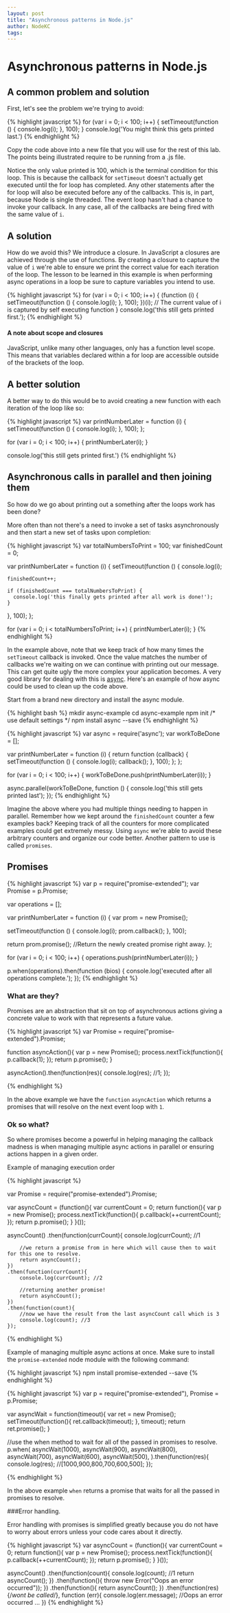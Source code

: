 ```yaml
---
layout: post
title: "Asynchronous patterns in Node.js"
author: NodeKC
tags:
---
```


# Asynchronous patterns in Node.js

## A common problem and solution

First, let\'s see the problem we\'re trying to avoid:

{% highlight javascript %}
for (var i = 0; i < 100; i++) {
  setTimeout(function () {
    console.log(i);
  }, 100);
}
console.log('You might think this gets printed last.')
{% endhighlight %}

Copy the code above into a new file that you will use for the rest of this lab. The points being illustrated require to be running from a .js file.

Notice the only value printed is 100, which is the terminal condition for this loop. This is because the callback for `setTimeout` doesn\'t actually get executed until the for loop has completed. Any other statements after the for loop will also be executed before any of the callbacks. This is, in part, because Node is single threaded. The event loop hasn\'t had a chance to invoke your callback. In any case, all of the callbacks are being fired with the same value of `i`.

## A solution

How do we avoid this? We introduce a closure. In JavaScript a closures are achieved through the use of functions. By creating a closure to capture the value of `i` we\'re able to ensure we print the correct value for each iteration of the loop. The lesson to be learned in this example is when performing async operations in a loop be sure to capture variables you intend to use.

{% highlight javascript %}
for (var i = 0; i < 100; i++) {
   (function (i) {
      setTimeout(function () {
         console.log(i);
      }, 100);
   })(i); // The current value of i is captured by self executing function
}
console.log('this still gets printed first.');
{% endhighlight %}

#### A note about scope and closures

JavaScript, unlike many other languages, only has a function level scope. This means that variables declared within a for loop are accessible outside of the brackets of the loop.

## A better solution

A better way to do this would be to avoid creating a new function with each iteration of the loop like so:

{% highlight javascript %}
var printNumberLater = function (i) {
  setTimeout(function () {
    console.log(i);
  }, 100);
};

for (var i = 0; i < 100; i++) {
  printNumberLater(i);
}

console.log('this still gets printed first.')
{% endhighlight %}

## Asynchronous calls in parallel and then joining them

So how do we go about printing out a something after the loops work has been done?

More often than not there\'s a need to invoke a set of tasks asynchronously and then start a new set of tasks upon completion:

{% highlight javascript %}
var totalNumbersToPrint = 100;
var finishedCount = 0;

var printNumberLater = function (i) {
  setTimeout(function () {
    console.log(i);

    finishedCount++;

    if (finishedCount === totalNumbersToPrint) {
      console.log('this finally gets printed after all work is done!');
    }
  }, 100);
};

for (var i = 0; i < totalNumbersToPrint; i++) {
  printNumberLater(i);
}
{% endhighlight %}

In the example above, note that we keep track of how many times the `setTimeout` callback is invoked. Once the value matches the number of callbacks we're waiting on we can continue with printing out our message. This can get quite ugly the more complex your application becomes. A very good library for dealing with this is [async](https://www.npmjs.org/package/async). Here\'s an example of how async could be used to clean up the code above.

Start from a brand new directory and install the async module.

{% highlight bash %}
mkdir async-example
cd async-example
npm init /* use default settings */
npm install async --save
{% endhighlight %}

{% highlight javascript %}
var async = require('async');
var workToBeDone = [];

var printNumberLater = function (i) {
  return function (callback) {
    setTimeout(function () {
      console.log(i);
      callback();
    }, 100);
  };
};

for (var i = 0; i < 100; i++) {
  workToBeDone.push(printNumberLater(i));
}

async.parallel(workToBeDone, function () {
  console.log('this still gets printed last');
});
{% endhighlight %}

Imagine the above where you had multiple things needing to happen in parallel. Remember how we kept around the `finishedCount` counter a few examples back? Keeping track of all the counters for more complicated examples could get extremely messy. Using `async` we\'re able to avoid these arbitrary counters and organize our code better. Another pattern to use is called `promises`.

## Promises

{% highlight javascript %}
var p = require("promise-extended");
var Promise = p.Promise;

var operations = [];

var printNumberLater = function (i) {
  var prom = new Promise();

  setTimeout(function () {
    console.log(i);
    prom.callback();
  }, 100);

  return prom.promise(); //Return the newly created promise right away.
};

for (var i = 0; i < 100; i++)
{
   operations.push(printNumberLater(i));
}

p.when(operations).then(function (bios) {
  console.log('executed after all operations complete.');
});
{% endhighlight %}

### What are they?

Promises are an abstraction that sit on top of asynchronous actions giving a concrete value to work with that represents a future value.

{% highlight javascript %}
var Promise = require("promise-extended").Promise;

function asyncAction(){
    var p  = new Promise();
    process.nextTick(function(){
        p.callback(1);
    });
    return p.promise();
}

asyncAction().then(function(res){
    console.log(res); //1;
});

{% endhighlight %}

In the above example we have the `function` `asyncAction` which returns a promises that will resolve on the next event loop with `1`.

### Ok so what?

So where promises become a powerful in helping managing the callback madness is when managing multiple async actions in parallel or ensuring actions happen in a given order.

Example of managing execution order

{% highlight javascript %}

var Promise = require("promise-extended").Promise;

var asyncCount = (function(){
    var currentCount = 0;
    return function(){
        var p  = new Promise();
        process.nextTick(function(){
            p.callback(++currentCount);
        });
        return p.promise();
    }
}());

asyncCount()
    .then(function(currCount){
        console.log(currCount); //1

        //we return a promise from in here which will cause then to wait for this one to resolve.
        return asyncCount();
    })
    .then(function(currCount){
        console.log(currCount); //2

        //returning another promise!
        return asyncCount();
    })
    .then(function(count){
        //now we have the result from the last asyncCount call which is 3
        console.log(count); //3
    });

{% endhighlight %}

Example of managing multiple async actions at once. Make sure to install the `promise-extended` node module with the following command:

{% highlight javascript %}
npm install promise-extended --save
{% endhighlight %}

{% highlight javascript %}
var p = require("promise-extended"),
    Promise = p.Promise;

var asyncWait = function(timeout){
    var ret = new Promise();
    setTimeout(function(){
        ret.callback(timeout);
    }, timeout);
    return ret.promise();
}


//use the when method to wait for all of the passed in promises to resolve.
p.when(
    asyncWait(1000),
    asyncWait(900),
    asyncWait(800),
    asyncWait(700),
    asyncWait(600),
    asyncWait(500),
).then(function(res){
    console.log(res); //[1000,900,800,700,600,500];
});

{% endhighlight %}

In the above example `when` returns a promise that waits for all the passed in promises to resolve.


###Error handling.

Error handling with promises is simplified greatly because you do not have to worry about errors unless your code cares about it directly.

{% highlight javascript %}
var asyncCount = (function(){
    var currentCount = 0;
    return function(){
        var p  = new Promise();
        process.nextTick(function(){
            p.callback(++currentCount);
        });
        return p.promise();
    }
}());

asyncCount()
    .then(function(count){
        console.log(count); //1
        return asyncCount();
    })
    .then(function(){
        throw new Error("Oops an error occurred"));
    })
    .then(function(){
       return asyncCount();
    })
    .then(function(res){/*wont be called*/}, function (err){
        console.log(err.message); //Oops an error occurred ...
    })
{% endhighlight %}






